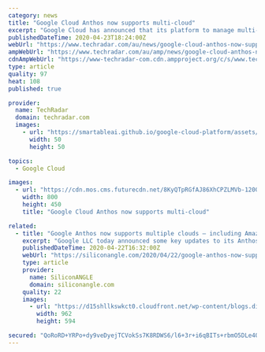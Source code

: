 ```yaml
---
category: news
title: "Google Cloud Anthos now supports multi-cloud"
excerpt: "Google Cloud has announced that its platform to manage multi-cloud workloads Anthos is now generally available for AWS though the company plans to add support for Microsoft Azure by the end of this year. Anthos aims to deliver on the promise of write once, run anywhere by allowing businesses to run their applications on existing on-prem ..."
publishedDateTime: 2020-04-23T18:24:00Z
webUrl: "https://www.techradar.com/au/news/google-cloud-anthos-now-supports-multi-cloud"
ampWebUrl: "https://www.techradar.com/au/amp/news/google-cloud-anthos-now-supports-multi-cloud"
cdnAmpWebUrl: "https://www-techradar-com.cdn.ampproject.org/c/s/www.techradar.com/au/amp/news/google-cloud-anthos-now-supports-multi-cloud"
type: article
quality: 97
heat: 108
published: true

provider:
  name: TechRadar
  domain: techradar.com
  images:
    - url: "https://smartableai.github.io/google-cloud-platform/assets/images/organizations/techradar.com-50x50.jpg"
      width: 50
      height: 50

topics:
  - Google Cloud

images:
  - url: "https://cdn.mos.cms.futurecdn.net/8KyQTpRGfAJ86XhCPZLMVb-1200-80.jpg"
    width: 800
    height: 450
    title: "Google Cloud Anthos now supports multi-cloud"

related:
  - title: "Google Anthos now supports multiple clouds – including Amazon’s"
    excerpt: "Google LLC today announced some key updates to its Anthos application platform, enabling it to support more workloads in different computing environments at a reduced cost. Google Anthos is a hybrid cloud application development platform that runs atop the open-source Kubernetes container orchestration software. It’s designed to host ..."
    publishedDateTime: 2020-04-22T16:32:00Z
    webUrl: "https://siliconangle.com/2020/04/22/google-anthos-now-supports-multiple-clouds-including-aws/"
    type: article
    provider:
      name: SiliconANGLE
      domain: siliconangle.com
    quality: 22
    images:
      - url: "https://d15shllkswkct0.cloudfront.net/wp-content/blogs.dir/1/files/2020/04/Google-Anthos.png"
        width: 962
        height: 594

secured: "QoRoRD+YRPo+dy9veDyejTCVokSs7K8RDWS6/l6+3r+i6qBITs+rbmO5DLe4OgKWI76Yzzp2GBZ8kUS8L1yr59ulA5pOK4wsXRkU9esH46phR3K2lJByaHtbRKZxLefs9n/8Wf63L1/jZlRFM65kxjUbYwcE8rm1hKklFoHPLoFoXHuWcRJO2BRaku8vdC9CqGJf9mcmFLGSyJSqhKXwRNlUf3biUJJQfAwFbc3PI5mVZzpcHmw+sFvAYapSC9yPAXdoT3ClcjVhSLlauQdXwl+AU7xJkc2GzrmxSvpq3iR2hQcbQd1Jc7xEK6hkwFnv;ujS9wCgbITMkeVMTievLBA=="
---
```


